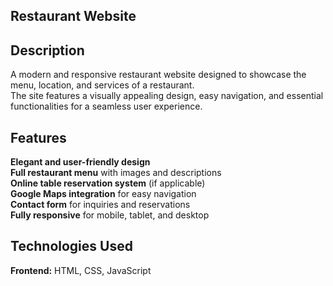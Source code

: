 ## Restaurant Website
## Description
A modern and responsive restaurant website designed to showcase the menu, location, and services of a restaurant.  
The site features a visually appealing design, easy navigation, and essential functionalities for a seamless user experience.

## Features
**Elegant and user-friendly design**  
**Full restaurant menu** with images and descriptions  
**Online table reservation system** (if applicable)  
**Google Maps integration** for easy navigation  
**Contact form** for inquiries and reservations  
**Fully responsive** for mobile, tablet, and desktop  

## Technologies Used
**Frontend:** HTML, CSS, JavaScript  
  
